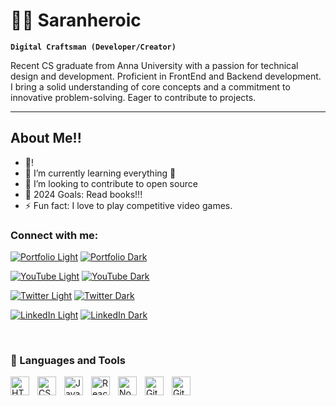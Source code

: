 # 🏄‍♂️ Saranheroic

**`Digital Craftsman (Developer/Creator)`**

Recent CS graduate from Anna University with a passion for technical design and development. Proficient in FrontEnd and Backend development. I bring a solid understanding of core concepts and a commitment to innovative problem-solving. Eager to contribute to projects.

---
## About Me!!

- 🔭!
- 🌱 I’m currently learning everything 🤣
- 👯 I’m looking to contribute to open source
- 🥅 2024 Goals: Read books!!!
- ⚡ Fun fact: I love to play competitive video games.
### Connect with me:

[![Portfolio Light](https://path/to/globe-light.svg)](https://sarannportfolio.netlify.app/) 
[![Portfolio Dark](https://path/to/globe-dark.svg)](https://sarannportfolio.netlify.app/)

[![YouTube Light](https://path/to/youtube-light.svg)](https://www.youtube.com/@2kgamerplays258/videos) 
[![YouTube Dark](https://path/to/youtube-dark.svg)](https://www.youtube.com/@2kgamerplays258/videos)

[![Twitter Light](https://path/to/twitter-light.svg)](https://x.com/Saran2302) 
[![Twitter Dark](https://path/to/twitter-dark.svg)](https://x.com/Saran2302)

[![LinkedIn Light](https://path/to/linkedin-light.svg)](https://www.linkedin.com/in/sarannagarajan/) 
[![LinkedIn Dark](https://path/to/linkedin-dark.svg)](https://www.linkedin.com/in/sarannagarajan/)



&nbsp;&nbsp;


### 🧰 Languages and Tools

<img align="left" alt="HTML" width="30px" style="padding-right:10px;" src="https://cdn.jsdelivr.net/gh/devicons/devicon/icons/html5/html5-plain.svg" />
<img align="left" alt="CSS" width="30px" style="padding-right:10px;" src="https://cdn.jsdelivr.net/gh/devicons/devicon/icons/css3/css3-plain.svg" />
<img align="left" alt="JavaScript" width="30px" style="padding-right:10px;" src="https://cdn.jsdelivr.net/gh/devicons/devicon/icons/javascript/javascript-plain.svg" />
<img align="left" alt="React" width="30px" style="padding-right:10px;" src="https://cdn.jsdelivr.net/gh/devicons/devicon/icons/react/react-original.svg" />
<img align="left" alt="NodeJS" width="30px" style="padding-right:10px;" src="https://cdn.jsdelivr.net/gh/devicons/devicon/icons/nodejs/nodejs-original.svg" />
<img align="left" alt="GitHub" width="30px" style="padding-right:10px;" src="https://cdn.jsdelivr.net/gh/devicons/devicon/icons/github/github-original.svg" />
<img align="left" alt="Git" width="30px" style="padding-right:10px;" src="https://cdn.jsdelivr.net/gh/devicons/devicon/icons/git/git-original.svg" />

<br />

[website]: https://sarannportfolio.netlify.app/
